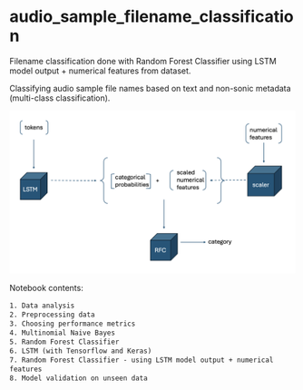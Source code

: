 # audio_sample_filename_classification

Filename classification done with Random Forest Classifier using LSTM model output + numerical features from dataset.

Classifying audio sample file names based on text and non-sonic metadata (multi-class classification).

![diagram](https://github.com/tashvit/audio_sample_filename_classification/blob/main/models_diagram.png "diagram")

Notebook contents:

```
1. Data analysis
2. Preprocessing data
3. Choosing performance metrics
4. Multinomial Naive Bayes
5. Random Forest Classifier
6. LSTM (with Tensorflow and Keras)
7. Random Forest Classifier - using LSTM model output + numerical features
8. Model validation on unseen data
```

